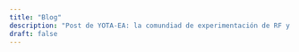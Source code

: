 ```yaml
---
title: "Blog"
description: "Post de YOTA-EA: la comundiad de experimentación de RF y radioaficionados jóvenes de España"
draft: false
---
```


